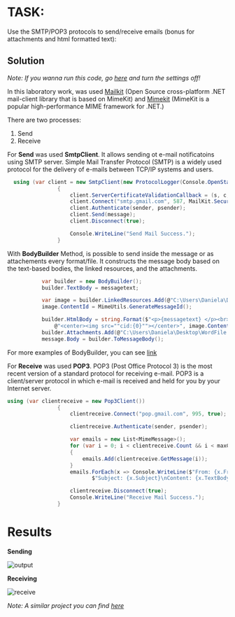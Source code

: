# TASK:
Use the SMTP/POP3 protocols to send/receive emails (bonus for attachments and html formatted text):

## Solution

*Note: If you wanna run this code, go [here](https://myaccount.google.com/lesssecureapps?pli=1) and turn the settings off!*


In this laboratory work, was used [Mailkit](https://github.com/jstedfast/MailKit) (Open Source cross-platform .NET mail-client library that is based on MimeKit) and [Mimekit](http://www.mimekit.net/) (MimeKit is a popular high-performance MIME framework for .NET.)

There are two processes:
1. Send
2. Receive

For **Send** was used **SmtpClient**. It allows sending ot e-mail notificatoins using SMTP server.
Simple Mail Transfer Protocol (SMTP) is a widely used protocol for the delivery of e-mails between TCP/IP systems and users.

```c#
  using (var client = new SmtpClient(new ProtocolLogger(Console.OpenStandardOutput())))
                {
                    client.ServerCertificateValidationCallback = (s, c, h, e) => true;
                    client.Connect("smtp.gmail.com", 587, MailKit.Security.SecureSocketOptions.StartTls);
                    client.Authenticate(sender, psender);
                    client.Send(message);
                    client.Disconnect(true);

                    Console.WriteLine("Send Mail Success.");
                }
```

With **BodyBuilder** Method, is possible to send inside the message or as attachements every format/file. It constructs the message body based on the text-based bodies, the linked resources, and the attachments.
 ```c#
            var builder = new BodyBuilder();
            builder.TextBody = messagetext;

            var image = builder.LinkedResources.Add(@"C:\Users\Daniela\Desktop\simba.png");
            image.ContentId = MimeUtils.GenerateMessageId();

            builder.HtmlBody = string.Format($"<p>{messagetext} </p><br> "+
                @"<center><img src=""cid:{0}""></center>", image.ContentId);
            builder.Attachments.Add(@"C:\Users\Daniela\Desktop\WordFile.docx");
            message.Body = builder.ToMessageBody();
 ```
For more examples of BodyBuilder, you can see [link](https://csharp.hotexamples.com/ru/examples/MimeKit/BodyBuilder/ToMessageBody/php-bodybuilder-tomessagebody-method-examples.html)

For **Receive** was used **POP3**.
POP3 (Post Office Protocol 3) is the most recent version of a standard protocol for receiving e-mail. POP3 is a client/server protocol in which e-mail is received and held for you by your Internet server. 
```c#
using (var clientreceive = new Pop3Client())
                {
                    clientreceive.Connect("pop.gmail.com", 995, true);

                    clientreceive.Authenticate(sender, psender);

                    var emails = new List<MimeMessage>();
                    for (var i = 0; i < clientreceive.Count && i < maxCount; i++)
                    {
                        emails.Add(clientreceive.GetMessage(i));
                    }
                    emails.ForEach(x => Console.WriteLine($"From: {x.From.Mailboxes.First()}\n" +
                           $"Subject: {x.Subject}\nContent: {x.TextBody}"));

                    clientreceive.Disconnect(true);
                    Console.WriteLine("Receive Mail Success.");
                }
```
# Results

**Sending**

![output](https://user-images.githubusercontent.com/24621285/54884481-5b861000-4e7a-11e9-8a57-5bda450f3892.PNG)




**Receiving**

![receive](https://user-images.githubusercontent.com/24621285/54884482-5b861000-4e7a-11e9-9c8b-c0988c241970.PNG)

*Note: A similar project you can find [here](https://dotnetcoretutorials.com/2017/11/02/using-mailkit-send-receive-email-asp-net-core/)*
